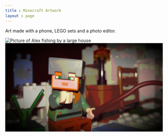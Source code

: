 ```yaml
---
title : Minecraft Artwork
layout : page
---
```


<p>Art made with a phone, LEGO sets and a photo editor.</p>
<img src="assets/Domestic Fishing.jpg" alt="Picture of Alex fishing by a large house">

<img src="assets/Snow Biome Fishing.jpg" alt="Alex Fishing in Snow Biome">
